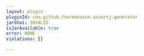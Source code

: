 ```yaml
---
layout: plugin
pluginId: com.github.fhermansson.assertj-generator
jarSha1: INVALID
isJarAvailable: true
error: NONE
violations: []

---
```

